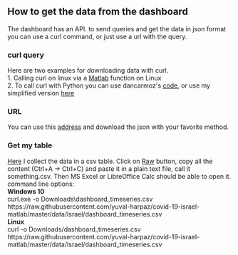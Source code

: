 ## How to get the data from the dashboard

The dashboard has an API. to send queries and get the data in json format you can use a curl command, or just use a url with the query.
### curl query
Here are two examples for downloading data with curl.<br>1. Calling curl on linux via a [Matlab](https://github.com/yuval-harpaz/covid-19-israel-matlab/blob/master/code/covid_Israel_moh_dashboard.m) function on Linux<br>2. To call curl with Python you can use dancarmoz's [code](https://github.com/dancarmoz/israel_moh_covid_dashboard_data/blob/master/mohdashboardapi.py), or use my simplified version [here](https://github.com/yuval-harpaz/covid-19-israel-matlab/blob/master/code/get_dashboard_data.py)
### URL
You can use this [address](https://datadashboardapi.health.gov.il/api/queries/patientsPerDate) and download the json with your favorite method.
### Get my table
[Here](https://github.com/yuval-harpaz/covid-19-israel-matlab/blob/master/data/Israel/dashboard_timeseries.csv) I collect the data in a csv table. Click on [Raw](https://raw.githubusercontent.com/yuval-harpaz/covid-19-israel-matlab/master/data/Israel/dashboard_timeseries.csv) button, copy all the content (Ctrl+A -> Ctrl+C) and paste it in a plain text file, call it something.csv. Then MS Excel or LibreOffice Calc should be able to open it.<br>command line options:<br>**Windows 10**<br>curl.exe -o Downloads\dashboard_timeseries.csv https://<i></i>raw.githubusercontent.com/yuval-harpaz/covid-19-israel-matlab/master/data/Israel/dashboard_timeseries.csv
<br>
**Linux**<br>
curl -o Downloads/dashboard_timeseries.csv https://<i></i>raw.githubusercontent.com/yuval-harpaz/covid-19-israel-matlab/master/data/Israel/dashboard_timeseries.csv


